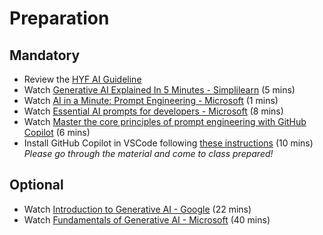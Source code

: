 # Preparation

## Mandatory

- Review the [HYF AI Guideline](https://github.com/HackYourFuture-CPH/programme/blob/main/guidelines/ai-usage.md)
- Watch [Generative AI Explained In 5 Minutes - Simplilearn](https://www.youtube.com/watch?v=NRmAXDWJVnU) (5 mins)
- Watch [AI in a Minute: Prompt Engineering - Microsoft](https://www.youtube.com/watch?v=vGdyePbGNaE) (1 mins)
- Watch [Essential AI prompts for developers - Microsoft](https://www.youtube.com/watch?v=H3M95i4iS5c) (8 mins)
- Watch [Master the core principles of prompt engineering with GitHub Copilot](https://www.youtube.com/watch?v=hh1nOX14TyY) (6 mins)
- Install GitHub Copilot in VSCode following [these instructions](https://www.youtube.com/watch?v=n0NlxUyA7FI) (10 mins)
  _Please go through the material and come to class prepared!_

## Optional

- Watch [Introduction to Generative AI - Google](https://www.youtube.com/watch?v=G2fqAlgmoPo) (22 mins)
- Watch [Fundamentals of Generative AI - Microsoft](https://learn.microsoft.com/en-us/shows/on-demand-instructor-led-training-series/ai-900-05-fy25) (40 mins)
